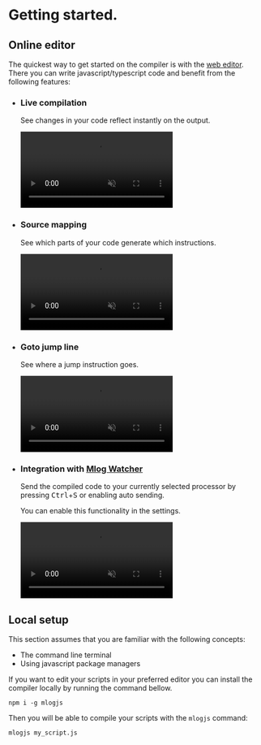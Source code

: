 # Getting started.

## Online editor

The quickest way to get started on the compiler is with the
[web editor](/editor). There you can write javascript/typescript code and benefit from the following features:

- ### Live compilation

  See changes in your code reflect instantly on the output.

  <video autoplay loop muted>
    <source src="/live_compilation_demo.mp4" />
    Your browser does not support the video tag.
  </video>

- ### Source mapping

  See which parts of your code generate which instructions.

  <video autoplay loop muted>
    <source src="/sourcemapping_demo.mp4" />
    Your browser does not support the video tag.
  </video>

- ### Goto jump line

  See where a jump instruction goes.

  <video autoplay loop muted>
  <source src="/jump_goto_demo.mp4" />
  Your browser does not support the video tag.
  </video>

- ### Integration with [Mlog Watcher](https://github.com/Sharlottes/MlogWatcher)

  Send the compiled code to your currently selected processor by pressing <kbd>Ctrl</kbd>+<kbd>S</kbd> or enabling auto sending.

  You can enable this functionality in the settings.

  <video autoplay loop muted>
  <source src="https://github.com/Sharlottes/MlogWatcher/assets/61994401/4df1ba70-d9dc-4b9b-935d-e11e2c2f2d46">
  Your browser does not support the video tag.
  </video>

## Local setup

This section assumes that you are familiar with the following concepts:

- The command line terminal
- Using javascript package managers

If you want to edit your scripts in your preferred editor you can install
the compiler locally by running the command bellow.

```shell
npm i -g mlogjs
```

Then you will be able to compile your scripts with the `mlogjs` command:

```shell
mlogjs my_script.js
```
